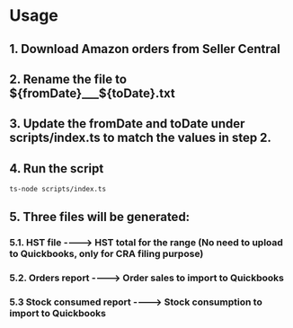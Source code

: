 # Usage

## 1. Download Amazon orders from Seller Central

## 2. Rename the file to **${fromDate}___${toDate}.txt**

## 3. Update the **fromDate** and **toDate** under scripts/index.ts to match the values in step 2.

## 4. Run the script

```bash
ts-node scripts/index.ts
```

## 5. Three files will be generated:

### 5.1. HST file ----> HST total for the range (No need to upload to Quickbooks, only for CRA filing purpose)

### 5.2. Orders report ----> Order sales to import to Quickbooks

### 5.3 Stock consumed report ----> Stock consumption to import to Quickbooks
